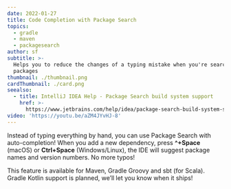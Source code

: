 ```yaml
---
date: 2022-01-27
title: Code Completion with Package Search
topics:
  - gradle
  - maven
  - packagesearch
author: sf
subtitle: >-
  Helps you to reduce the changes of a typing mistake when you're searching for
  packages
thumbnail: ./thumbnail.png
cardThumbnail: ./card.png
seealso:
  - title: IntelliJ IDEA Help - Package Search build system support
    href: >-
      https://www.jetbrains.com/help/idea/package-search-build-system-support-limitations.html#maven_support
video: 'https://youtu.be/aZM4JYvHJ-8'
---
```

Instead of typing everything by hand, you can use Package Search with auto-completion! When you add a new dependency, press **^+Space** (macOS) or **Ctrl+Space** (Windows/Linux), the IDE will suggest package names and version numbers. No more typos!

This feature is available for Maven, Gradle Groovy and sbt (for Scala). Gradle Kotlin support is planned, we’ll let you know when it ships!
